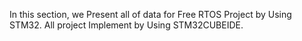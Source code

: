 In this section, we Present all of data for Free RTOS Project by Using STM32.
All project Implement by Using STM32CUBEIDE. 
